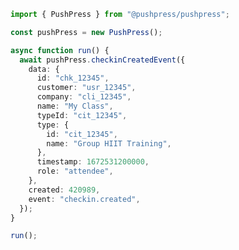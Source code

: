 <!-- Start SDK Example Usage [usage] -->
```typescript
import { PushPress } from "@pushpress/pushpress";

const pushPress = new PushPress();

async function run() {
  await pushPress.checkinCreatedEvent({
    data: {
      id: "chk_12345",
      customer: "usr_12345",
      company: "cli_12345",
      name: "My Class",
      typeId: "cit_12345",
      type: {
        id: "cit_12345",
        name: "Group HIIT Training",
      },
      timestamp: 1672531200000,
      role: "attendee",
    },
    created: 420989,
    event: "checkin.created",
  });
}

run();

```
<!-- End SDK Example Usage [usage] -->